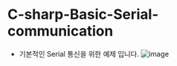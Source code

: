 # C-sharp-Basic-Serial-communication  

- 기본적인 Serial 통신을 위한 예제 입니다.
![image](https://github.com/user-attachments/assets/5e8a03eb-9400-4209-ab65-b75fbd42ac81)
